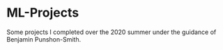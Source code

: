 # ML-Projects

Some projects I completed over the 2020 summer under the guidance of Benjamin Punshon-Smith.
